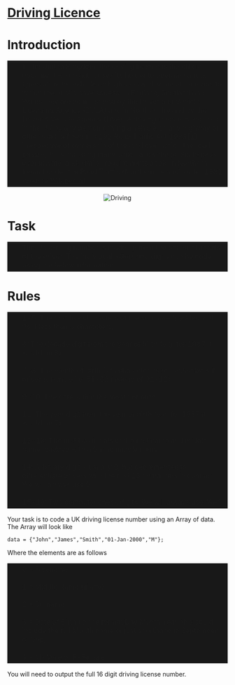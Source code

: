 # [Driving Licence](https://www.codewars.com/kata/driving-licence "https://www.codewars.com/kata/586a1af1c66d18ad81000134")

# Introduction

<table width="100%" border="0" cellspacing="0" cellpadding="0">
  <tr>
    <td width="10" bgcolor="#181818">&nbsp;
    </td>
    <td bgcolor="#181818">
In the United Kingdom, the driving licence is the official document which authorises its holder to operate various types of motor vehicle on highways and some other roads to which the public have access. In England, Scotland and Wales they are administered by the Driver and Vehicle Licensing Agency (DVLA) and in Northern Ireland by the Driver & Vehicle Agency (DVA). A driving licence is required in the UK by any person driving a vehicle on any highway or other road defined in s.192 Road Traffic Act 1988[1] irrespective of ownership of the land over which the road passes, thus including many which allow the public to pass over private land; similar requirements apply in Northern Ireland under the Road Traffic (Northern Ireland) Order 1981. (Source <a href="https://en.wikipedia.org/wiki/Driving_licence_in_the_United_Kingdom">Wikipedia</a>)
    </td>
  </tr>
</table>

<center><img src="https://raw.githubusercontent.com/adrianeyre/codewars/master/Ruby/Authored/drivinglicense.jpg" alt="Driving"></center>

# Task

<table width="100%" border="0" cellspacing="0" cellpadding="0">
  <tr>
    <td width="10" bgcolor="#181818">&nbsp;
    </td>
    <td bgcolor="#181818">
The UK driving number is made up from the personal details of the driver. The individual letters and digits can be code using the below information
    </td>
  </tr>
</table>

# Rules

<table width="100%" border="0" cellspacing="0" cellpadding="0">
  <tr>
    <td width="10" bgcolor="#181818">&nbsp;
    </td>
    <td bgcolor="#181818">
1-5: The first five characters of the surname (padded with 9s if less than 5 characters)<br><br>
6: The decade digit from the year of birth (e.g. for 1987 it would be 8)<br><br>
7-8: The month of birth (7th character incremented by 5 if driver is female i.e. 51-62 instead of 01-12)<br><br>
9-10: The date within the month of birth<br><br>
11: The year digit from the year of birth (e.g. for 1987 it would be 7)<br><br>
12-13: The first two initials of the first name and middle name, padded with a 9 if no middle name<br><br>
14: Arbitrary digit - usually 9, but decremented to differentiate drivers with the first 13 characters in common. We will always use 9<br><br>
15-16: Two computer check digits. We will always use "AA"<br>
    </td>
  </tr>
</table>

Your task is to code a UK driving license number using an Array of data. The Array will look like

```
data = {"John","James","Smith","01-Jan-2000","M"};
```

Where the elements are as follows
<table width="100%" border="0" cellspacing="0" cellpadding="0">
  <tr>
    <td width="10" bgcolor="#181818">&nbsp;
    </td>
    <td bgcolor="#181818">
        0 = Forename<br><br>
        1 = Middle Name (if any)<br><br>
        2 = Surname<br><br>
        3 = Date of Birth (In the format Day Month Year, this could include the full Month name or just shorthand ie September or Sep)<br><br>
        4 = M-Male or F-Female<br>
    </td>
  </tr>
</table>

You will need to output the full 16 digit driving license number.